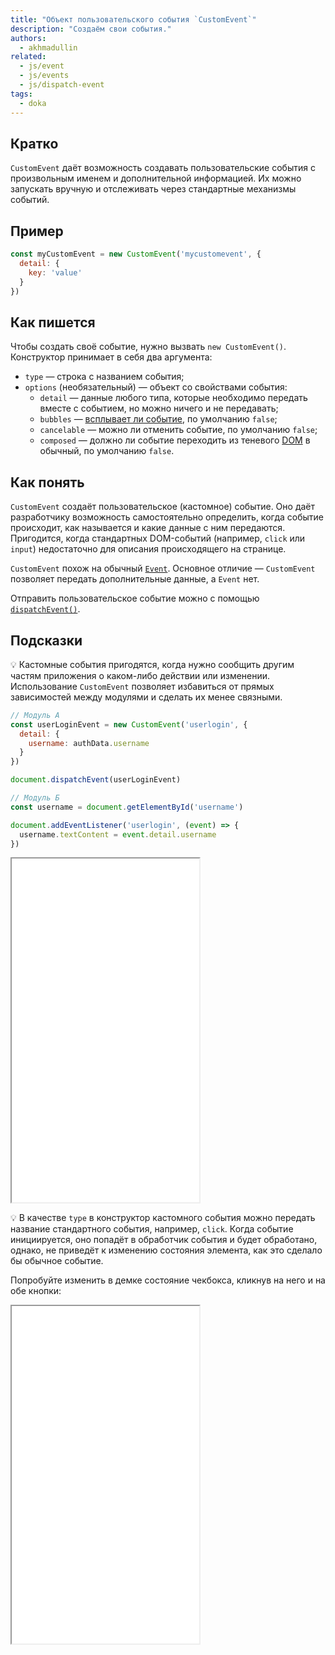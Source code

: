 ```yaml
---
title: "Объект пользовательского события `CustomEvent`"
description: "Создаём свои события."
authors:
  - akhmadullin
related:
  - js/event
  - js/events
  - js/dispatch-event
tags:
  - doka
---
```


## Кратко

`CustomEvent` даёт возможность создавать пользовательские события с произвольным именем и дополнительной информацией. Их можно запускать вручную и отслеживать через стандартные механизмы событий.

## Пример

```javascript
const myCustomEvent = new CustomEvent('mycustomevent', {
  detail: {
    key: 'value'
  }
})
```

## Как пишется

Чтобы создать своё событие, нужно вызвать `new CustomEvent()`. Конструктор принимает в себя два аргумента:

- `type` — строка с названием события;
- `options` (необязательный) — объект со свойствами события:
  - `detail` — данные любого типа, которые необходимо передать вместе с событием, но можно ничего и не передавать;
  - `bubbles` — [всплывает ли событие](/js/events/#vsplytie-sobytiy), по умолчанию `false`;
  - `cancelable` — можно ли отменить событие, по умолчанию `false`;
  - `composed` — должно ли событие переходить из теневого [DOM](/js/dom/) в обычный, по умолчанию `false`.

## Как понять

`CustomEvent` создаёт пользовательское (кастомное) событие. Оно даёт разработчику возможность самостоятельно определить, когда событие происходит, как называется и какие данные с ним передаются. Пригодится, когда стандартных DOM-событий (например, `click` или `input`) недостаточно для описания происходящего на странице.

`CustomEvent` похож на обычный [`Event`](/js/event/). Основное отличие — `CustomEvent` позволяет передать дополнительные данные, а `Event` нет.

Отправить пользовательское событие можно с помощью [`dispatchEvent()`](/js/dispatch-event/).

## Подсказки

💡 Кастомные события пригодятся, когда нужно сообщить другим частям приложения о каком-либо действии или изменении. Использование `CustomEvent` позволяет избавиться от прямых зависимостей между модулями и сделать их менее связными.

```javascript
// Модуль А
const userLoginEvent = new CustomEvent('userlogin', {
  detail: {
    username: authData.username
  }
})

document.dispatchEvent(userLoginEvent)

// Модуль Б
const username = document.getElementById('username')

document.addEventListener('userlogin', (event) => {
  username.textContent = event.detail.username
})
```

<iframe title="Сообщаем об авторизации пользователя с помощью CustomEvent" src="demos/user-login/" height="550"></iframe>

💡 В качестве `type` в конструктор кастомного события можно передать название стандартного события, например, `click`. Когда событие инициируется, оно попадёт в обработчик события и будет обработано, однако, не приведёт к изменению состояния элемента, как это сделало бы обычное событие.

Попробуйте изменить в демке состояние чекбокса, кликнув на него и на обе кнопки:

<iframe title="Сравнение new MouseEvent(click) с new CustomEvent(click)" src="demos/event-vs-custom-event/" height="540"></iframe>
